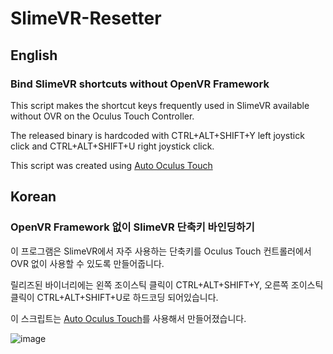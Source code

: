 # SlimeVR-Resetter

## English

### Bind SlimeVR shortcuts without OpenVR Framework

This script makes the shortcut keys frequently used in SlimeVR available without OVR on the Oculus Touch Controller.

The released binary is hardcoded with CTRL+ALT+SHIFT+Y left joystick click and CTRL+ALT+SHIFT+U right joystick click.

This script was created using [Auto Oculus Touch](https://github.com/rajetic/auto_oculus_touch)

## Korean
### OpenVR Framework 없이 SlimeVR 단축키 바인딩하기

이 프로그램은 SlimeVR에서 자주 사용하는 단축키를 Oculus Touch 컨트롤러에서 OVR 없이 사용할 수 있도록 만들어줍니다.

릴리즈된 바이너리에는 왼쪽 조이스틱 클릭이 CTRL+ALT+SHIFT+Y, 오른쪽 조이스틱 클릭이 CTRL+ALT+SHIFT+U로 하드코딩 되어있습니다.

이 스크립트는 [Auto Oculus Touch](https://github.com/rajetic/auto_oculus_touch)를 사용해서 만들어졌습니다.


![image](https://user-images.githubusercontent.com/15166740/203226352-c497bcc9-9b1f-4ad8-956d-8a520e224010.png)
